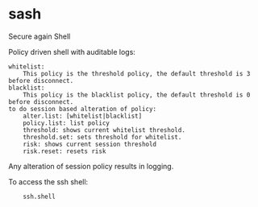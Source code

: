 sash
====

Secure again Shell

Policy driven shell with auditable logs:

    whitelist: 
        This policy is the threshold policy, the default threshold is 3 before disconnect. 
    blacklist: 
        This policy is the blacklist policy, the default threshold is 0 before disconnect.
    to do session based alteration of policy:
        alter.list: [whitelist|blacklist] 
        policy.list: list policy
        threshold: shows current whitelist threshold.
        threshold.set: sets threshold for whitelist.
        risk: shows current session threshold
        risk.reset: resets risk

Any alteration of session policy results in logging.

To access the ssh shell:
        
        ssh.shell
